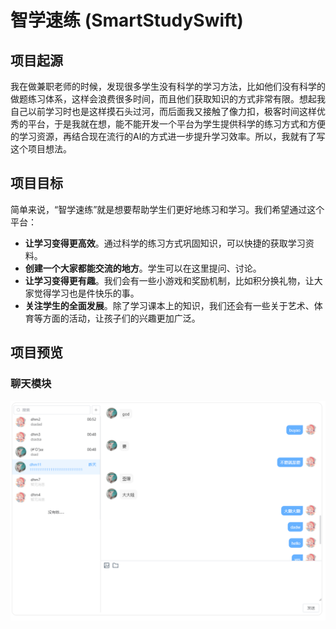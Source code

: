# 智学速练 (SmartStudySwift)

## 项目起源

我在做兼职老师的时候，发现很多学生没有科学的学习方法，比如他们没有科学的做题练习体系，这样会浪费很多时间，而且他们获取知识的方式非常有限。想起我自己以前学习时也是这样摸石头过河，而后面我又接触了像力扣，极客时间这样优秀的平台，于是我就在想，能不能开发一个平台为学生提供科学的练习方式和方便的学习资源，再结合现在流行的AI的方式进一步提升学习效率。所以，我就有了写这个项目想法。

## 项目目标

简单来说，“智学速练”就是想要帮助学生们更好地练习和学习。我们希望通过这个平台：

- **让学习变得更高效**。通过科学的练习方式巩固知识，可以快捷的获取学习资料。
- **创建一个大家都能交流的地方**。学生可以在这里提问、讨论。
- **让学习变得更有趣**。我们会有一些小游戏和奖励机制，比如积分换礼物，让大家觉得学习也是件快乐的事。
- **关注学生的全面发展**。除了学习课本上的知识，我们还会有一些关于艺术、体育等方面的活动，让孩子们的兴趣更加广泛。

## 项目预览

### 聊天模块

![](SmartStudySwift-docs/_file/2024-12-01-03-10-09-image.png)
